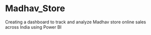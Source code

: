 # Madhav_Store
Creating a dashboard to track and analyze Madhav store online sales across India using Power BI
